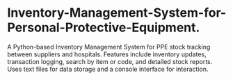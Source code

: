 # Inventory-Management-System-for-Personal-Protective-Equipment.
A Python-based Inventory Management System for PPE stock tracking between suppliers and hospitals. Features include inventory updates, transaction logging, search by item or code, and detailed stock reports. Uses text files for data storage and a console interface for interaction.
